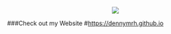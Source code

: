 <p align="center">
   <a href="http://allstarcode.org"><img src="http://www.allstarcode.org/wp-content/uploads/2016/06/ASClogo_598x99.jpg"></a>
</p>  

###Check out my Website
#https://dennymrh.github.io
